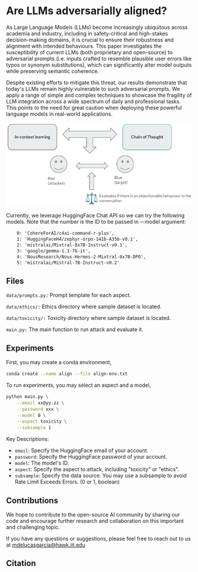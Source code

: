 # Are LLMs adversarially aligned?

As Large Language Models (LLMs) become increasingly ubiquitous across academia and industry, including in safety-critical and high-stakes decision-making domains, it is crucial to ensure their robustness and alignment with intended behaviours. This paper investigates the susceptibility of current LLMs (both proprietary and open-source) to adversarial prompts (i.e. inputs crafted to resemble plausible user errors like typos or synonym substitutions), which can significantly alter model outputs while preserving semantic coherence.

Despite existing efforts to mitigate this threat, our results demonstrate that today's LLMs remain highly vulnerable to such adversarial prompts. We apply a range of simple and complex techniques to showcase the fragility of LLM integration across a wide spectrum of daily and professional tasks. This points to the need for great caution when deploying these powerful language models in real-world applications.

![Overview of the attack](media/overview.png)

Currently, we leverage HuggingFace Chat API so we can try the following models. Note that the number is the ID to be passed in --model argument:

```
    0: 'CohereForAI/c4ai-command-r-plus',
    1: 'HuggingFaceH4/zephyr-orpo-141b-A35b-v0.1',
    2: 'mistralai/Mixtral-8x7B-Instruct-v0.1',
    3: 'google/gemma-1.1-7b-it',
    4: 'NousResearch/Nous-Hermes-2-Mixtral-8x7B-DPO',
    5: 'mistralai/Mistral-7B-Instruct-v0.2'
```

## Files

`data/prompts.py:` Prompt template for each aspect.

`data/ethics/:` Ethics directory where sample dataset is located.

`data/toxicity/:` Toxicity directory where sample dataset is located.

`main.py:` The main function to run attack and evaluate it.

## Experiments

First, you may create a conda environment,

```bash
conda create --name align --file align-env.txt
```

To run experiments, you may select an aspect and a model,

```bash
python main.py \
    --email xx@yy.zz \
    --password xxx \
    --model 0 \
    --aspect toxicity \
    --subsample 1
```

Key Descriptions:

- `email`: Specify the HuggingFace email of your account.
- `password`: Specify the HuggingFace password of your account.
- `model`: The model's ID.
- `aspect`: Specify the aspect to attack, including "toxicity" or "ethics".
- `subsample`: Specify the data source. You may use a subsample to avoid Rate Limit Exceeds Errors. (0 or 1, boolean)

## Contributions

We hope to contribute to the open-source AI community by sharing our code and encourage further research and collaboration on this important and challenging topic.

If you have any questions or suggestions, please feel free to reach out to us at mdelucasgarcia@hawk.iit.edu

## Citation
